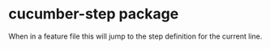 # cucumber-step package

When in a feature file this will jump to the step definition for the current line.
